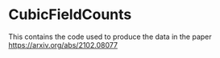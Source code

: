 # CubicFieldCounts
This contains the code used to produce the data in the paper https://arxiv.org/abs/2102.08077
